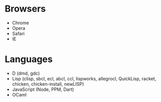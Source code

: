 # Browsers

* Chrome
* Opera
* Safari
* IE

# Languages

* D (dmd, gdc)
* Lisp (clisp, sbcl, ecl, abcl, ccl, lispworks, allegrocl, QuickLisp, racket, chicken, chicken-install, newLISP)
* JavaScript (Node, PPM, Dart)
* OCaml